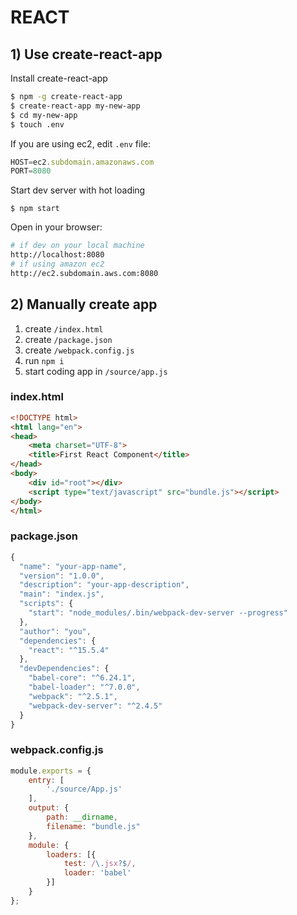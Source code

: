 # REACT

## 1) Use create-react-app
Install create-react-app
```sh
$ npm -g create-react-app
$ create-react-app my-new-app 
$ cd my-new-app
$ touch .env
```

If you are using ec2, edit `.env` file:
```js
HOST=ec2.subdomain.amazonaws.com
PORT=8080
```

Start dev server with hot loading
```
$ npm start
```

Open in your browser:
```sh
# if dev on your local machine
http://localhost:8080
# if using amazon ec2
http://ec2.subdomain.aws.com:8080
```


## 2) Manually create app
1. create `/index.html`
2. create `/package.json`
3. create `/webpack.config.js`
3. run `npm i`
4. start coding app in `/source/app.js`


### index.html
```html
<!DOCTYPE html>
<html lang="en">
<head>
    <meta charset="UTF-8">
    <title>First React Component</title>
</head>
<body>
    <div id="root"></div>
    <script type="text/javascript" src="bundle.js"></script>
</body>
</html>
```

### package.json
```js
{
  "name": "your-app-name",
  "version": "1.0.0",
  "description": "your-app-description",
  "main": "index.js",
  "scripts": {
    "start": "node_modules/.bin/webpack-dev-server --progress"
  },
  "author": "you",
  "dependencies": {
    "react": "^15.5.4"
  },
  "devDependencies": {
    "babel-core": "^6.24.1",
    "babel-loader": "^7.0.0",
    "webpack": "^2.5.1",
    "webpack-dev-server": "^2.4.5"
  }
}
```

### webpack.config.js
```js
module.exports = {
    entry: [
        './source/App.js'
    ],
    output: {
        path: __dirname,
        filename: "bundle.js"
    },
    module: {
        loaders: [{
            test: /\.jsx?$/,
            loader: 'babel'
        }]
    }
};
```
